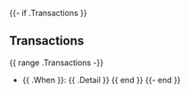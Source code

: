 {{- if .Transactions }}

## Transactions

{{ range .Transactions -}}
* {{ .When }}: {{ .Detail }}
{{ end }}
{{- end }}
